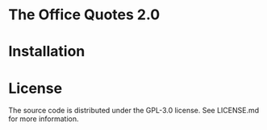 # The Office Quotes 2.0

# Installation

# License

The source code is distributed under the GPL-3.0 license. See LICENSE.md for more information.
